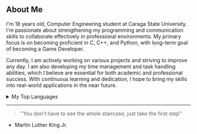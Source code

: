 ## About Me
<!-- Comment -->

I'm 18 years old, Computer Engineering student at Caraga State University. I'm passionate about strengthening my programming and communication skills to collaborate effectively in professional environments. My primary focus is on becoming proficient in C, C++, and Python, with long-term goal of becoming a Game Developer.

Currently, I am actively working on various projects and striving to improve any day. I am also developing my time management and task handling abilities, which I believe are essential for both academic and professional success. With continuous learning and dedication, I hope to bring my skills into real-world applications in the near future. 
<details>
<summary>My Top Languages</summary>

| Rank | My Languages |
|-----:|---------------|
|     1| C++            |
|     2| Python              |
|     3| Java              |

</details>


---
> "You don't have to see the whole staircase, just take the first step"
- Martin Luther King Jr.

